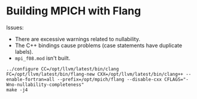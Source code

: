 # Building MPICH with Flang

Issues:
  - There are excessive warnings related to nullability.
  - The C++ bindings cause problems (case statements have duplicate labels).
  - `mpi_f08.mod` isn't built.

```
../configure CC=/opt/llvm/latest/bin/clang FC=/opt/llvm/latest/bin/flang-new CXX=/opt/llvm/latest/bin/clang++ --enable-fortran=all --prefix=/opt/mpich/flang --disable-cxx CFLAGS="-Wno-nullability-completeness"
make -j4
```

